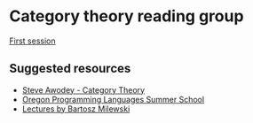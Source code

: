 Category theory reading group
=============================

[First session](./pdf/session-1.pdf)

Suggested resources
-------------------

* [Steve Awodey - Category
  Theory](http://angg.twu.net/MINICATS/awodey__category_theory.pdf)
* [Oregon Programming Languages Summer School](https://www.cs.uoregon.edu/research/summerschool/summer12/curriculum.html)
* [Lectures by Bartosz Milewski](https://youtu.be/I8LbkfSSR58)
